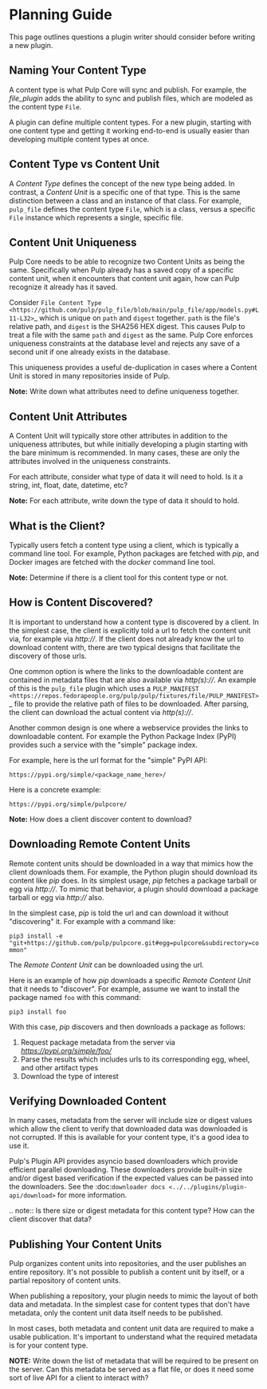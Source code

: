 # Planning Guide

This page outlines questions a plugin writer should consider before writing a new plugin.


## Naming Your Content Type

A content type is what Pulp Core will sync and publish. For example, the *file_plugin* adds the
ability to sync and publish files, which are modeled as the content type ``File``.

A plugin can define multiple content types. For a new plugin, starting with one content type and
getting it working end-to-end is usually easier than developing multiple content types at once.


## Content Type vs Content Unit

A *Content Type* defines the concept of the new type being added. In contrast, a *Content Unit* is a
specific one of that type. This is the same distinction between a class and an instance of that
class. For example, ``pulp_file`` defines the content type ``File``, which is a class, versus a
specific ``File`` instance which represents a single, specific file.


## Content Unit Uniqueness

Pulp Core needs to be able to recognize two Content Units as being the same. Specifically when Pulp
already has a saved copy of a specific content unit, when it encounters that content unit again, how
can Pulp recognize it already has it saved.

Consider `File Content Type <https://github.com/pulp/pulp_file/blob/main/pulp_file/app/models.py#L11-L32>`_
which is unique on ``path`` and ``digest`` together. ``path`` is the file's relative path, and
``digest`` is the SHA256 HEX digest. This causes Pulp to treat a file with the same ``path`` and
``digest`` as the same. Pulp Core enforces uniqueness constraints at the database level and rejects
any save of a second unit if one already exists in the database.

This uniqueness provides a useful de-duplication in cases where a Content Unit is stored in many
repositories inside of Pulp.

**Note:** Write down what attributes need to define uniqueness together.


## Content Unit Attributes

A Content Unit will typically store other attributes in addition to the uniqueness attributes, but
while initially developing a plugin starting with the bare minimum is recommended. In many cases,
these are only the attributes involved in the uniqueness constraints.

For each attribute, consider what type of data it will need to hold. Is it a string, int, float,
date, datetime, etc?

**Note:** For each attribute, write down the type of data it should to hold.


## What is the Client?

Typically users fetch a content type using a client, which is typically a command line tool. For
example, Python packages are fetched with *pip*, and Docker images are fetched with the *docker*
command line tool.

**Note:** Determine if there is a client tool for this content type or not.


## How is Content Discovered?

It is important to understand how a content type is discovered by a client. In the simplest case,
the client is explicitly told a url to fetch the content unit via, for example via *http://*. If the
client does not already know the url to download content with, there are two typical designs
that facilitate the discovery of those urls.

One common option is where the links to the downloadable content are contained in metadata files
that are also available via *http(s)://*. An example of this is the ``pulp_file`` plugin which uses
a `PULP_MANIFEST <https://repos.fedorapeople.org/pulp/pulp/fixtures/file/PULP_MANIFEST>`_ file to
provide the relative path of files to be downloaded. After parsing, the client can download the
actual content via *http(s)://*.

Another common design is one where a webservice provides the links to downloadable content. For
example the Python Package Index (PyPI) provides such a service with the "simple" package index.


For example, here is the url format for the "simple" PyPI API:

   ``https://pypi.org/simple/<package_name_here>/``

Here is a concrete example:

   ``https://pypi.org/simple/pulpcore/``

**Note:** How does a client discover content to download?


## Downloading Remote Content Units

Remote content units should be downloaded in a way that mimics how the client downloads them. For
example, the Python plugin should download its content like *pip* does. In its simplest usage, *pip*
fetches a package tarball or egg via *http://*. To mimic that behavior, a plugin should download a
package tarball or egg via *http://* also.

In the simplest case, *pip* is told the url and can download it without "discovering" it. For
example with a command like:

``pip3 install -e "git+https://github.com/pulp/pulpcore.git#egg=pulpcore&subdirectory=common"``

The *Remote Content Unit* can be downloaded using the url.

Here is an example of how *pip* downloads a specific *Remote Content Unit* that it needs to
"discover". For example, assume we want to install the package named ``foo`` with this command:

``pip3 install foo``

With this case, *pip* discovers and then downloads a package as follows:

1. Request package metadata from the server via *https://pypi.org/simple/foo/*
2. Parse the results which includes urls to its corresponding egg, wheel, and other artifact types
3. Download the type of interest


## Verifying Downloaded Content

In many cases, metadata from the server will include size or digest values which allow the client to
verify that downloaded data was downloaded is not corrupted. If this is available for your content
type, it's a good idea to use it.

Pulp's Plugin API provides asyncio based downloaders which provide efficient parallel downloading.
These downloaders provide built-in size and/or digest based verification if the expected values can
be passed into the downloaders. See the :doc:`downloader docs <../../plugins/plugin-api/download>`
for more information.

.. note::
   Is there size or digest metadata for this content type? How can the client discover that data?


## Publishing Your Content Units

Pulp organizes content units into repositories, and the user publishes an entire repository. It's
not possible to publish a content unit by itself, or a partial repository of content units.

When publishing a repository, your plugin needs to mimic the layout of both data and metadata. In
the simplest case for content types that don't have metadata, only the content unit data itself
needs to be published.

In most cases, both metadata and content unit data are required to make a usable publication. It's
important to understand what the required metadata is for your content type.

**NOTE:**
Write down the list of metadata that will be required to be present on the server. Can this
metadata be served as a flat file, or does it need some sort of live API for a client to
interact with?
